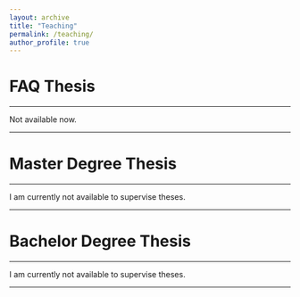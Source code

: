 ```yaml
---
layout: archive
title: "Teaching"
permalink: /teaching/
author_profile: true
---
```



# FAQ Thesis
_________________

Not available now.
_________________

# Master Degree Thesis
_________________

I am currently not available to supervise theses.

_________________

# Bachelor Degree Thesis
_________________

I am currently not available to supervise theses.

_________________
